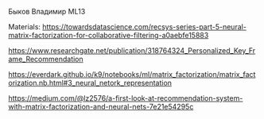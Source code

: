 
Быков Владимир ML13


Materials:
https://towardsdatascience.com/recsys-series-part-5-neural-matrix-factorization-for-collaborative-filtering-a0aebfe15883

https://www.researchgate.net/publication/318764324_Personalized_Key_Frame_Recommendation

https://everdark.github.io/k9/notebooks/ml/matrix_factorization/matrix_factorization.nb.html#3_neural_netork_representation

https://medium.com/@lz2576/a-first-look-at-recommendation-system-with-matrix-factorization-and-neural-nets-7e21e54295c










